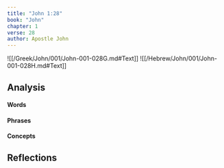 ```yaml
---
title: "John 1:28"
book: "John"
chapter: 1
verse: 28
author: Apostle John
---
```

![[/Greek/John/001/John-001-028G.md#Text]]
![[/Hebrew/John/001/John-001-028H.md#Text]]

## Analysis

#### Words

#### Phrases

#### Concepts

## Reflections
